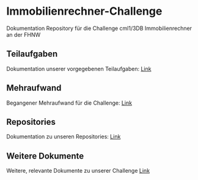 # Immobilienrechner-Challenge
Dokumentation Repository für die Challenge cml1/3DB Immobilienrechner an der FHNW

## Teilaufgaben
Dokumentation unserer vorgegebenen Teilaufgaben:
[Link](https://github.com/Immobilienrechner-Challenge/docs/tree/main/Teilaufgaben)

## Mehraufwand
Begangener Mehraufwand für die Challenge:
[Link](https://github.com/Immobilienrechner-Challenge/docs/tree/main/Mehraufwand)

## Repositories
Dokumentation zu unseren Repositories:
[Link](https://github.com/Immobilienrechner-Challenge/docs/tree/main/Repositories)

## Weitere Dokumente
Weitere, relevante Dokumente zu unserer Challenge
[Link](https://github.com/Immobilienrechner-Challenge/docs/tree/main/Other)
